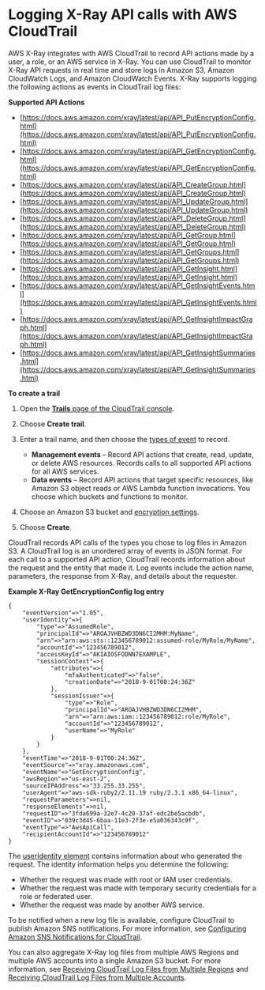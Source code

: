 # Logging X\-Ray API calls with AWS CloudTrail<a name="xray-api-cloudtrail"></a>

AWS X\-Ray integrates with AWS CloudTrail to record API actions made by a user, a role, or an AWS service in X\-Ray\. You can use CloudTrail to monitor X\-Ray API requests in real time and store logs in Amazon S3, Amazon CloudWatch Logs, and Amazon CloudWatch Events\. X\-Ray supports logging the following actions as events in CloudTrail log files:

**Supported API Actions**
+ [https://docs.aws.amazon.com/xray/latest/api/API_PutEncryptionConfig.html](https://docs.aws.amazon.com/xray/latest/api/API_PutEncryptionConfig.html)
+ [https://docs.aws.amazon.com/xray/latest/api/API_GetEncryptionConfig.html](https://docs.aws.amazon.com/xray/latest/api/API_GetEncryptionConfig.html)
+ [https://docs.aws.amazon.com/xray/latest/api/API_CreateGroup.html](https://docs.aws.amazon.com/xray/latest/api/API_CreateGroup.html)
+ [https://docs.aws.amazon.com/xray/latest/api/API_UpdateGroup.html](https://docs.aws.amazon.com/xray/latest/api/API_UpdateGroup.html)
+ [https://docs.aws.amazon.com/xray/latest/api/API_DeleteGroup.html](https://docs.aws.amazon.com/xray/latest/api/API_DeleteGroup.html)
+ [https://docs.aws.amazon.com/xray/latest/api/API_GetGroup.html](https://docs.aws.amazon.com/xray/latest/api/API_GetGroup.html)
+ [https://docs.aws.amazon.com/xray/latest/api/API_GetGroups.html](https://docs.aws.amazon.com/xray/latest/api/API_GetGroups.html)
+ [https://docs.aws.amazon.com/xray/latest/api/API_GetInsight.html](https://docs.aws.amazon.com/xray/latest/api/API_GetInsight.html)
+ [https://docs.aws.amazon.com/xray/latest/api/API_GetInsightEvents.html](https://docs.aws.amazon.com/xray/latest/api/API_GetInsightEvents.html)
+ [https://docs.aws.amazon.com/xray/latest/api/API_GetInsightImpactGraph.html](https://docs.aws.amazon.com/xray/latest/api/API_GetInsightImpactGraph.html)
+ [https://docs.aws.amazon.com/xray/latest/api/API_GetInsightSummaries.html](https://docs.aws.amazon.com/xray/latest/api/API_GetInsightSummaries.html)

**To create a trail**

1. Open the [**Trails** page of the CloudTrail console](https://console.aws.amazon.com/cloudtrail/home#/configuration)\.

1. Choose **Create trail**\.

1. Enter a trail name, and then choose the [types of event](https://docs.aws.amazon.com/awscloudtrail/latest/userguide/logging-management-and-data-events-with-cloudtrail.html) to record\.
   + **Management events** – Record API actions that create, read, update, or delete AWS resources\. Records calls to all supported API actions for all AWS services\.
   + **Data events** – Record API actions that target specific resources, like Amazon S3 object reads or AWS Lambda function invocations\. You choose which buckets and functions to monitor\.

1. Choose an Amazon S3 bucket and [encryption settings](https://docs.aws.amazon.com/awscloudtrail/latest/userguide/encrypting-cloudtrail-log-files-with-aws-kms.html)\.

1. Choose **Create**\.

CloudTrail records API calls of the types you chose to log files in Amazon S3\. A CloudTrail log is an unordered array of events in JSON format\. For each call to a supported API action, CloudTrail records information about the request and the entity that made it\. Log events include the action name, parameters, the response from X\-Ray, and details about the requester\.

**Example X\-Ray GetEncryptionConfig log entry**  

```
{
    "eventVersion"=>"1.05",
    "userIdentity"=>{
        "type"=>"AssumedRole",
        "principalId"=>"AROAJVHBZWD3DN6CI2MHM:MyName",
        "arn"=>"arn:aws:sts::123456789012:assumed-role/MyRole/MyName",
        "accountId"=>"123456789012",
        "accessKeyId"=>"AKIAIOSFODNN7EXAMPLE",
        "sessionContext"=>{
            "attributes"=>{
                "mfaAuthenticated"=>"false",
                "creationDate"=>"2018-9-01T00:24:36Z"
            },
            "sessionIssuer"=>{
                "type"=>"Role",
                "principalId"=>"AROAJVHBZWD3DN6CI2MHM",
                "arn"=>"arn:aws:iam::123456789012:role/MyRole",
                "accountId"=>"123456789012",
                "userName"=>"MyRole"
            }
        }
    },
    "eventTime"=>"2018-9-01T00:24:36Z",
    "eventSource"=>"xray.amazonaws.com",
    "eventName"=>"GetEncryptionConfig",
    "awsRegion"=>"us-east-2",
    "sourceIPAddress"=>"33.255.33.255",
    "userAgent"=>"aws-sdk-ruby2/2.11.19 ruby/2.3.1 x86_64-linux",
    "requestParameters"=>nil,
    "responseElements"=>nil,
    "requestID"=>"3fda699a-32e7-4c20-37af-edc2be5acbdb",
    "eventID"=>"039c3d45-6baa-11e3-2f3e-e5a036343c9f",
    "eventType"=>"AwsApiCall",
    "recipientAccountId"=>"123456789012"
}
```

The [userIdentity element](https://docs.aws.amazon.com/awscloudtrail/latest/userguide/cloudtrail-event-reference-user-identity.html) contains information about who generated the request\. The identity information helps you determine the following:
+ Whether the request was made with root or IAM user credentials\.
+ Whether the request was made with temporary security credentials for a role or federated user\.
+ Whether the request was made by another AWS service\.

To be notified when a new log file is available, configure CloudTrail to publish Amazon SNS notifications\. For more information, see [Configuring Amazon SNS Notifications for CloudTrail](https://docs.aws.amazon.com/awscloudtrail/latest/userguide/getting_notifications_top_level.html)\.

You can also aggregate X\-Ray log files from multiple AWS Regions and multiple AWS accounts into a single Amazon S3 bucket\. For more information, see [Receiving CloudTrail Log Files from Multiple Regions](https://docs.aws.amazon.com/awscloudtrail/latest/userguide/cloudtrail-receive-logs-from-multiple-accounts.html) and [Receiving CloudTrail Log Files from Multiple Accounts](https://docs.aws.amazon.com/awscloudtrail/latest/userguide/cloudtrail-receive-logs-from-multiple-accounts.html)\.